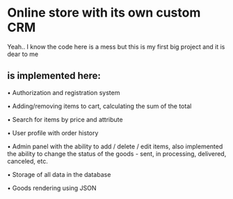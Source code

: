 # Online store with its own custom CRM
Yeah.. I know the code here is a mess but this is my first big project and it is dear to me

## is implemented here:

• Authorization and registration system

• Adding/removing items to cart, calculating the sum of the total

• Search for items by price and attribute

• User profile with order history

• Admin panel with the ability to add / delete / edit items, also implemented the ability to change the status of the goods - sent, in processing, delivered, canceled, etc. 

• Storage of all data in the database

• Goods rendering using JSON
